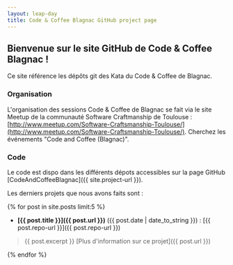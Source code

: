 ```yaml
---
layout: leap-day
title: Code & Coffee Blagnac GitHub project page
---
```


## Bienvenue sur le site GitHub de Code & Coffee Blagnac !

Ce site référence les dépôts git des Kata du Code & Coffee de Blagnac.

### Organisation

L'organisation des sessions Code & Coffee de Blagnac se fait via le site Meetup de la communauté Software Craftmanship de Toulouse : [http://www.meetup.com/Software-Craftsmanship-Toulouse/](http://www.meetup.com/Software-Craftsmanship-Toulouse/). Cherchez les événements "Code and Coffee (Blagnac)".

### Code

Le code est dispo dans les différents dépots accessibles sur la page GitHub [CodeAndCoffeeBlagnac]({{ site.project-url }}).

Les derniers projets que nous avons faits sont :

{% for post in site.posts limit:5 %}

 * **[{{ post.title }}]({{ post.url }})** ({{ post.date | date_to_string }}) : [{{ post.repo-url }}]({{ post.repo-url }})

  > {{ post.excerpt }}
  [Plus d'information sur ce projet]({{ post.url }})

{% endfor %}
